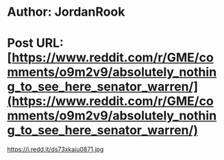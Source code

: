 # Author: JordanRook
# Post URL: [https://www.reddit.com/r/GME/comments/o9m2v9/absolutely_nothing_to_see_here_senator_warren/](https://www.reddit.com/r/GME/comments/o9m2v9/absolutely_nothing_to_see_here_senator_warren/)


https://i.redd.it/ds73xkaiu0871.jpg